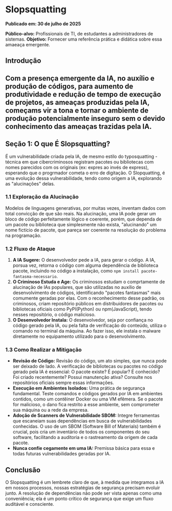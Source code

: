 # Slopsquatting

**Publicado em: 30 de julho de 2025**

**Público-alvo:** Profissionais de TI, de estudantes a administradores de sistemas.
**Objetivo:** Fornecer uma referência prática e didática sobre essa amaeaça emergente.

## Introdução

Com a presença emergente da IA, no auxílio e produção de códigos, para aumento de produtividade e redução de tempo de execução de projetos, as ameaças produzidas pela IA, começams vir a tona e tornar o ambiente de produção potencialmente inseguro sem o devido conhecimento das ameaças trazidas pela IA. 
---

## Seção 1: O que É Slopsquatting?

É um vulnerabilidade criada pela IA, de mesmo estilo do typosquatting - técnica em que cibercriminosos registram pacotes ou bibliotecas com nomes parecidos com os originais (ex: expres ao invés de express), esperando que o progrmador cometa o erro de digitação.
O Slopquatting, é uma evolução dessa vulnerabilidade, tendo como origem a IA, explorando as "alucinações" delas.

### 1.1 Exploração da Alucinação

Modelos de linguagens generativas, por muitas vezes, inventam dados com total convicção de que são reais. Na alucinação, uma IA pode gerar um bloco de código perfeitamente lógico e coerente, porém, que dependa de um pacote ou biblioteca que simplesmente não exista, "alucinando" um nome fictício de pacote, que pareça ser coerente na resolução do problema na programação.

### 1.2 Fluxo de Ataque

1. **A IA Sugere:** O desenvolvedor pede a IA, para gerar o código. A IA, porsua vez, retorna o código com alguma dependência de biblioteca pacote, incluindo no código a instalação, como ``npm install pacote-fantasma-necessario``.
2.  **O Criminoso Estuda e Age:** Os criminosos estudam o comprtamente de alucinação de IAs populares, que são utilizadas no auxílio de desenvolvimento de códigos, identificando "pacotes fantasmas" mais comumente geradas por elas. Com o reconhecimento desse padrão, os criminosos, criam repositório públicos em distribuidores de pacotes ou bibliotecas oficiais como PyPI(Python) ou npm(JavaScript), tendo nesses repositório, o código malicioso. 
3.  **O Desenvolvedor Instala:** O desenvolvedor, seja por confiança no código gerado pela IA, ou pela falta de verificação do conteúdo, utiliza o comando no terminal da máquina. Ao fazer isso, ele instala o malware diretamente no equipamento utilizado para o desenvolvimento.

### 1.3 Como Realizar a Mitigação
- **Revisão de Código:** Revisão do código, um ato simples, que nunca pode ser deixado de lado. A verificação de bibliotecas ou pacotes no código gerado pela IA é essencial: O pacote existe? É popular? É conhecido? Foi criado recentemente? Possui manutenção ativa? Consulte nos repositórios oficiais sempre essas informações. 
- **Execução em Ambientes Isolados:** Uma prática de segurança fundamental. Teste comandos e códigos gerados por IA em ambientes contidos, como um contêiner Docker ou uma VM efêmera. Se o pacote for malicioso, o dano fica restrito a esse ambiente, sem comprometer sua máquina ou a rede da empresa.
- **Adoção de Scanners de Vulnerabilidade SBOM:** Integre ferramentas que escaneiam suas dependências em busca de vulnerabilidades conhecidas. O uso de um SBOM (Software Bill of Materials) também é crucial, pois cria um inventário de todos os componentes do seu software, facilitando a auditoria e o rastreamento da origem de cada pacote.
- **Nunca confie cegamente em uma IA:** Premissa básica para essa e todas futuras vulnerabilidades geradas por IA.

## Conclusão
O Slopsquatting é um lembrete claro de que, à medida que integramos a IA em nossos processos, nossas estratégias de segurança precisam evoluir junto. A resolução de dependências não pode ser vista apenas como uma conveniência; ela é um ponto crítico de segurança que exige um fluxo auditável e consciente.
